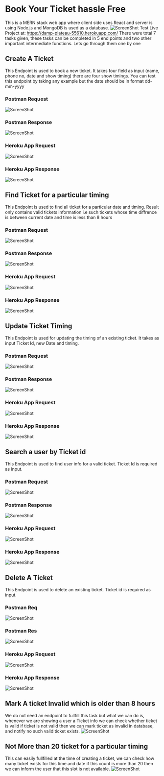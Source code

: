 # Book Your Ticket hassle Free
This is a MERN stack web app where client side uses React and server is using Node.js and MongoDB is used as a database.
![ScreenShot](https://github.com/Arpitpundir/Zomentum-Coding-Assingement/blob/master/Test-Screenshots/HomePage.png)
Test Live Project at: https://damp-plateau-55610.herokuapp.com/
There were total 7 tasks given, these tasks can be completed in 5 end points and two other important intermediate functions. Lets go through them one by one 
## Create A Ticket
This Endpoint is used to book a new ticket.
It takes four field as input (name, phone no, date and show timing) there are four show timings.
You can test this endpoint by taking any example but the date should be in format dd-mm-yyyy
### Postman Request
![ScreenShot](https://github.com/Arpitpundir/Zomentum-Coding-Assingement/blob/master/Test-Screenshots/CreateTicket/postmanReq.png)
### Postman Response
![ScreenShot](https://github.com/Arpitpundir/Zomentum-Coding-Assingement/blob/master/Test-Screenshots/CreateTicket/pstmanRes.png)
### Heroku App Request
![ScreenShot](https://github.com/Arpitpundir/Zomentum-Coding-Assingement/blob/master/Test-Screenshots/CreateTicket/appReq.png)
### Heroku App Response
![ScreenShot](https://github.com/Arpitpundir/Zomentum-Coding-Assingement/blob/master/Test-Screenshots/CreateTicket/appRes.png)

## Find Ticket for a particular timing
This Endpoint is used to find all ticket for a particular date and timing. Result only contains valid tickets information i.e such tickets whose time 
diffrence is between current date and time is less than 8 hours
### Postman Request
![ScreenShot](https://github.com/Arpitpundir/Zomentum-Coding-Assingement/blob/master/Test-Screenshots/GetAllTicketForParticularTiming/postmanReq.png)
### Postman Response
![ScreenShot](https://github.com/Arpitpundir/Zomentum-Coding-Assingement/blob/master/Test-Screenshots/GetAllTicketForParticularTiming/postmanRes.png)
### Heroku App Request 
![ScreenShot](https://github.com/Arpitpundir/Zomentum-Coding-Assingement/blob/master/Test-Screenshots/GetAllTicketForParticularTiming/appReq.png)
### Heroku App Response
![ScreenShot](https://github.com/Arpitpundir/Zomentum-Coding-Assingement/blob/master/Test-Screenshots/GetAllTicketForParticularTiming/appRes.png)

## Update Ticket Timing
This Endpoint is used for updating the timing of an existing ticket. It takes as input Ticket Id, new Date and timing.
### Postman Request
![ScreenShot](https://github.com/Arpitpundir/Zomentum-Coding-Assingement/blob/master/Test-Screenshots/UpdateATicketTiming/postmanReq.png)
### Postman Response
![ScreenShot](https://github.com/Arpitpundir/Zomentum-Coding-Assingement/blob/master/Test-Screenshots/UpdateATicketTiming/postmanRes.png)
### Heroku App Request
![ScreenShot](https://github.com/Arpitpundir/Zomentum-Coding-Assingement/blob/master/Test-Screenshots/UpdateATicketTiming/appReq.png)
### Heroku App Response
![ScreenShot](https://github.com/Arpitpundir/Zomentum-Coding-Assingement/blob/master/Test-Screenshots/UpdateATicketTiming/appRes.png)

## Search a user by Ticket id
This Endpoint is used to find user info for a valid ticket. Ticket Id is required as input.
### Postman Request
![ScreenShot](https://github.com/Arpitpundir/Zomentum-Coding-Assingement/blob/master/Test-Screenshots/SearchUser/postmanReq.png)
### Postman Response
![ScreenShot](https://github.com/Arpitpundir/Zomentum-Coding-Assingement/blob/master/Test-Screenshots/SearchUser/postmanRes.png)
### Heroku App Request
![ScreenShot](https://github.com/Arpitpundir/Zomentum-Coding-Assingement/blob/master/Test-Screenshots/SearchUser/appReq.png)
### Heroku App Response
![ScreenShot](https://github.com/Arpitpundir/Zomentum-Coding-Assingement/blob/master/Test-Screenshots/SearchUser/appRes.png)

## Delete A Ticket
This Endpoint is used to delete an existing ticket. Ticket id is required as input.
### Postman Req
![ScreenShot](https://github.com/Arpitpundir/Zomentum-Coding-Assingement/blob/master/Test-Screenshots/DeleteTicket/postmanReq.png)
### Postman Res
![ScreenShot](https://github.com/Arpitpundir/Zomentum-Coding-Assingement/blob/master/Test-Screenshots/DeleteTicket/postmanRes.png)
### Heroku App Request
![ScreenShot](https://github.com/Arpitpundir/Zomentum-Coding-Assingement/blob/master/Test-Screenshots/DeleteTicket/appReq.png)
### Heroku App Response
![ScreenShot](https://github.com/Arpitpundir/Zomentum-Coding-Assingement/blob/master/Test-Screenshots/DeleteTicket/appRes.png)

## Mark A ticket Invalid which is older than 8 hours
We do not need an endpoint to fullfill this task but what we can do is, whenever we are showing a user a Ticket info we can check whether ticket is valid 
if ticket is not valid then we can mark ticket as invalid in database, and notify no such valid ticket exists.
![ScreenShot](https://github.com/Arpitpundir/Zomentum-Coding-Assingement/blob/master/Test-Screenshots/isValid.png)


## Not More than 20 ticket for a particular timing
This can easily fullfilled at the time of creating a ticket, we can check how many ticket exists for this time and date if this count is more than 20 then
we can inform the user that this slot is not available.
![ScreenShot](https://github.com/Arpitpundir/Zomentum-Coding-Assingement/blob/master/Test-Screenshots/canCreate.png)
